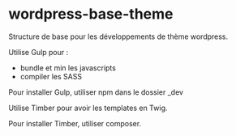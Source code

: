 # wordpress-base-theme

Structure de base pour les développements de thème wordpress.

Utilise Gulp pour :
* bundle et min les javascripts
* compiler les SASS

Pour installer Gulp, utiliser npm dans le dossier _dev

Utilise Timber pour avoir les templates en Twig.

Pour installer Timber, utiliser composer.